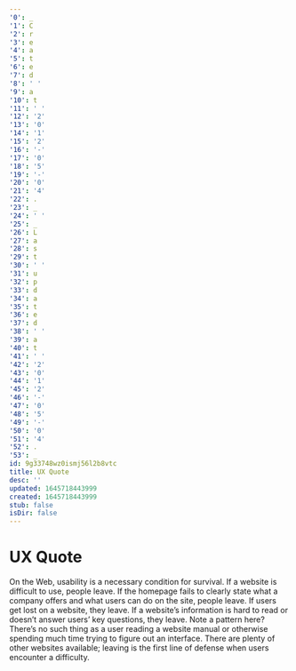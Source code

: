 ```yaml
---
'0': _
'1': C
'2': r
'3': e
'4': a
'5': t
'6': e
'7': d
'8': ' '
'9': a
'10': t
'11': ' '
'12': '2'
'13': '0'
'14': '1'
'15': '2'
'16': '-'
'17': '0'
'18': '5'
'19': '-'
'20': '0'
'21': '4'
'22': .
'23': _
'24': ' '
'25': _
'26': L
'27': a
'28': s
'29': t
'30': ' '
'31': u
'32': p
'33': d
'34': a
'35': t
'36': e
'37': d
'38': ' '
'39': a
'40': t
'41': ' '
'42': '2'
'43': '0'
'44': '1'
'45': '2'
'46': '-'
'47': '0'
'48': '5'
'49': '-'
'50': '0'
'51': '4'
'52': .
'53': _
id: 9g33748wz0ismj56l2b8vtc
title: UX Quote
desc: ''
updated: 1645718443999
created: 1645718443999
stub: false
isDir: false
---
```


# UX Quote


On the Web, usability is a necessary condition for survival. If a website is difficult to use, people leave. If the homepage fails to clearly state what a company offers and what users can do on the site, people leave. If users get lost on a website, they leave. If a website’s information is hard to read or doesn’t answer users’ key questions, they leave. Note a pattern here? There’s no such thing as a user reading a website manual or otherwise spending much time trying to figure out an interface. There are plenty of other websites available; leaving is the first line of defense when users encounter a difficulty.

